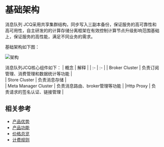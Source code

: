 # 基础架构
消息队列 JCQ采用共享集群结构，同步写入三副本备份，保证服务的高可靠性和高可用性，自主研发的的计算存储分离框架在有效控制计算节点升级影响范围基础上，保证服务的高性能，满足不同业务的需求。

基础架构如下图：

 ![架构](https://github.com/jdcloudcom/cn/blob/jcq0323/image/Internet-Middleware/Message-Queue/jcq-framework-1.PNG)
 
消息队列JCQ核心组件如下：
| 概念 | 解释 |
| :- | :- |
| Broker Cluster | 负责订阅管理、消费管理和数据统计等功能 |	
| Store Cluster | 负责消息存储 |	
| Meta Manager Cluster | 负责消息路由、broker管理等功能 |
|Http Proxy | 负责请求的签名认证、链接管理 |



## 相关参考

- [产品优势](../Introduction/Benefits.md)
- [产品功能](../Introduction/Features.md)
- [价格总览](../Pricing/Price-Overview.md)
- [计费规则](../Pricing/Billing-Rules.md)


